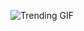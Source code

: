 ![Trending GIF](https://media1.giphy.com/media/2jMtpIi8mhE8ctiMtK/giphy.gif?cid=8bb21772z6f5seexzpl7swbc4dbvt2x606ovo5hcu3fnfu6m&ep=v1_gifs_search&rid=giphy.gif&ct=g)
